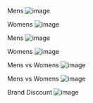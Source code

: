 Mens
![image](https://github.com/user-attachments/assets/6e27b5db-c147-4316-8913-19ecdeed5c64)

Womens
![image](https://github.com/user-attachments/assets/ac264dc3-cb12-49bd-a609-e946167a85b2)

Mens
![image](https://github.com/user-attachments/assets/79896f60-17a6-4167-9259-cd7987f4c7f8)

Womens
![image](https://github.com/user-attachments/assets/be2f847b-cceb-49bb-b6ab-3d0c52fdf96a)

Mens vs Womens
![image](https://github.com/user-attachments/assets/a7067bd6-a1c1-45a5-bf52-005fc18cdfbd)

Mens vs Womens
![image](https://github.com/user-attachments/assets/2f5ee052-6020-4088-9b36-1108c5015e0a)

Brand Discount
![image](https://github.com/user-attachments/assets/fa05cd0d-f8b1-4052-b502-d0fd8ce78456)






